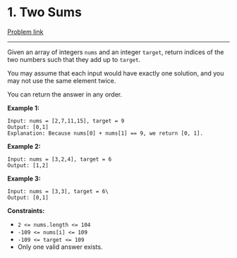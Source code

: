 # 1. Two Sums

[Problem link](https://leetcode.com/problems/two-sum/description/)

___

Given an array of integers `nums` and an integer `target`, return indices of the two numbers such that they add up to `target`.

You may assume that each input would have exactly one solution, and you may not use the same element twice.

You can return the answer in any order.

 

__Example 1:__
```
Input: nums = [2,7,11,15], target = 9
Output: [0,1]
Explanation: Because nums[0] + nums[1] == 9, we return [0, 1].
```

__Example 2:__
```
Input: nums = [3,2,4], target = 6
Output: [1,2]
```

__Example 3:__
```
Input: nums = [3,3], target = 6\
Output: [0,1]
``` 

__Constraints:__

- `2 <= nums.length <= 104`
- `-109 <= nums[i] <= 109`
- `-109 <= target <= 109`
- Only one valid answer exists.